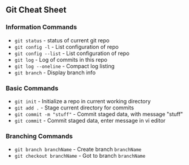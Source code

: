 ## Git Cheat Sheet

### Information Commands
* `git status` - status of current git repo
* `git config -l` - List configuration of repo
* `git config --list` - List configuration of repo
* `git log` - Log of commits in this repo
* `git log --oneline` - Compact log listing
* `git branch` - Display branch info

### Basic Commands
* `git init` - Initialize a repo in current working directory
* `git add .` - Stage current directory for commits
* `git commit -m "stuff"` - Commit staged data, with message "stuff"
* `git commit` - Commit staged data, enter message in vi editor

### Branching Commands
* `git branch branchName` - Create branch `branchName`
* `git checkout branchName` - Got to branch `branchName`
